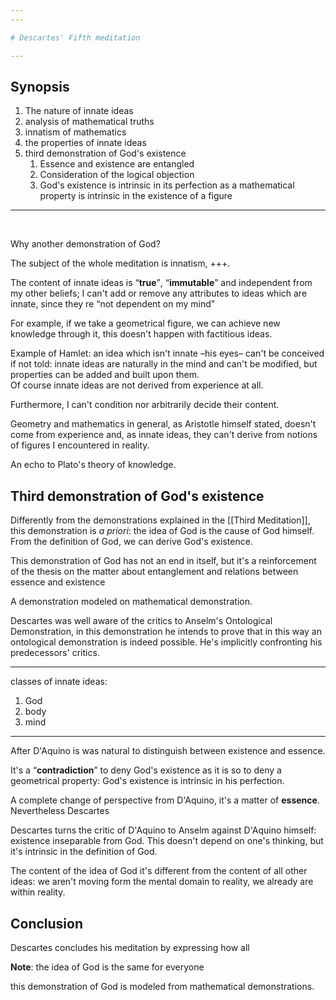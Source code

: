 ```yaml
---
---

# Descartes' Fifth meditation

---
```


## Synopsis

1. The nature of innate ideas
1. analysis of mathematical truths
2. innatism of mathematics
3. the properties of innate ideas
4. third demonstration of God's existence
	1. Essence and existence are entangled
	1. Consideration of the logical objection
	1. God's existence is intrinsic in its perfection as a mathematical property is intrinsic in the existence of a figure

---

<br>

Why another demonstration of God?

The subject of the whole meditation is innatism, +++.

The content of innate ideas is <q><strong>true</strong></q>, <q><strong>immutable</strong></q> and independent from my other beliefs; I can't add or remove any attributes to ideas which are innate, since they re <q>not dependent on my mind</q>

For example, if we take a geometrical figure, we can achieve new knowledge through it, this doesn't happen with factitious ideas.

Example of Hamlet: an idea which isn't innate –his eyes– can't be conceived if not told: innate ideas are naturally in the mind and can't be modified, but properties can be added and built upon them.   
Of course innate ideas are not derived from experience at all.

Furthermore, I can't condition nor arbitrarily decide their content.

Geometry and mathematics in general, as Aristotle himself stated, doesn't come from experience and, as innate ideas, they can't derive from notions of figures I encountered in reality.

An echo to Plato's theory of knowledge.

## Third demonstration of God's existence

Differently from the demonstrations explained in the [[Third Meditation]], this demonstration is *a priori*: the idea of God is the cause of God himself. From the definition of God, we can derive God's existence.

This demonstration of God has not an end in itself, but it's a reinforcement of the thesis on the matter about entanglement and relations between essence and existence

A demonstration modeled on mathematical demonstration.

Descartes was well aware of the critics to Anselm's Ontological Demonstration, in this demonstration he intends to prove that in this way an ontological demonstration is indeed possible. He's implicitly confronting his predecessors' critics.

---

classes of innate ideas:
1. God
1. body
1. mind

---

After D'Aquino is was natural to distinguish between existence and essence. 

It's a <q><strong>contradiction</strong></q> to deny God's existence as it is so to deny a geometrical property: God's existence is intrinsic in his perfection.

A complete change of perspective from D'Aquino, it's a matter of **essence**. Nevertheless Descartes 

Descartes turns the critic of D'Aquino to Anselm against D'Aquino himself: existence inseparable from God. This doesn't depend on one's thinking, but it's intrinsic in the definition of God.

The content of the idea of God it's different from the content of all other ideas: we aren't moving form the mental domain to reality, we already are within reality.

## Conclusion

Descartes concludes his meditation by expressing how all

**Note**: the idea of God is the same for everyone

this demonstration of God is modeled from mathematical demonstrations.
